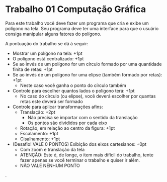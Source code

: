 # Trabalho 01 Computação Gráfica

Para este trabalho você deve fazer um programa que cria e exibe um polígono na tela. Seu programa deve ter uma interface para que o usuário consiga manipular alguns fatores do polígono.

A pontuação do trabalho se dá à seguir:
* Mostrar um polígono na tela: +1pt
* O polígono está centralizado: +1pt
* Se ao invés de um polígono for um círculo formado por uma quantidade finita de retas: +1pt
* Se ao invés de um polígono for uma elípse (também formado por retas): +1pt
  * Neste caso você ganha o ponto do círculo também
* Controle para escolher quantos lados o polígono terá: +1pt
  * No caso do círculo (ou elipse), você deverá escolher por quantas retas este deverá ser formado
* Controle para aplicar transformações afins:
  * Translação: +2pt
    * Não precisa se importar com o sentido da translação
    * Os pontos são divididos por cada eixo
  * Rotação, em relação ao centro da figura: +1pt
  * Escalamento: +1pt
  * Cisalhamento: +1pt
* (Desafio! VALE 0 PONTOS) Exibição dos eixos cartesianos: +0pt
  * Com zoom e translação da tela
  * ATENÇÃO: Este é, de longe, o item mais difícil do trabalho, tente fazer apenas se você terminar o trabalho e quiser ir além.
  * NÃO VALE NENHUM PONTO









.
